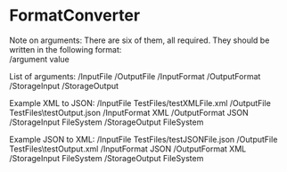 # FormatConverter

Note on arguments:
There are six of them, all required. They should be written in the following format:       
/argument value

List of arguments: /InputFile  /OutputFile  /InputFormat  /OutputFormat  /StorageInput   /StorageOutput

Example XML to JSON: 
/InputFile TestFiles/testXMLFile.xml /OutputFile TestFiles\testOutput.json /InputFormat XML /OutputFormat JSON /StorageInput FileSystem /StorageOutput FileSystem

Example JSON to XML:
/InputFile TestFiles/testJSONFile.json /OutputFile TestFiles\testOutput.xml /InputFormat JSON /OutputFormat XML /StorageInput FileSystem /StorageOutput FileSystem
